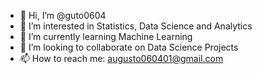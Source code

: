 - 👋 Hi, I’m @guto0604
- 👀 I’m interested in Statistics, Data Science and Analytics
- 🌱 I’m currently learning Machine Learning
- 💞️ I’m looking to collaborate on Data Science Projects
- 📫 How to reach me: augusto060401@gmail.com 

<!---
guto0604/guto0604 is a ✨ special ✨ repository because its `README.md` (this file) appears on your GitHub profile.
You can click the Preview link to take a look at your changes.
--->
